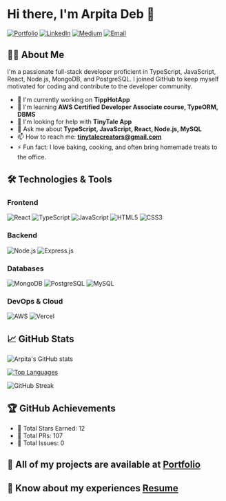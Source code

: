 # Hi there, I'm Arpita Deb 👋

[![Portfolio](https://img.shields.io/badge/Portfolio-%23000000.svg?style=for-the-badge&logo=vercel&logoColor=white)](https://portfolio-arpta.vercel.app/)
[![LinkedIn](https://img.shields.io/badge/LinkedIn-0077B5?style=for-the-badge&logo=linkedin&logoColor=white)](https://linkedin.com/in/arpitadeb)
[![Medium](https://img.shields.io/badge/Medium-12100E?style=for-the-badge&logo=medium&logoColor=white)](https://medium.com/)
[![Email](https://img.shields.io/badge/Email-D14836?style=for-the-badge&logo=gmail&logoColor=white)](mailto:tinytalecreators@gmail.com)

## 👨‍💻 About Me

I'm a passionate full-stack developer proficient in TypeScript, JavaScript, React, Node.js, MongoDB, and PostgreSQL. I joined GitHub to keep myself motivated for coding and contribute to the developer community.

- 🔭 I'm currently working on **TippHotApp**
- 🌱 I'm learning **AWS Certified Developer Associate course, TypeORM, DBMS**
- 👯 I'm looking for help with **TinyTale App**
- 💬 Ask me about **TypeScript, JavaScript, React, Node.js, MySQL**
- 📫 How to reach me: **tinytalecreators@gmail.com**
- ⚡ Fun fact: I love baking, cooking, and often bring homemade treats to the office.

## 🛠️ Technologies & Tools

### Frontend
![React](https://img.shields.io/badge/React-20232A?style=for-the-badge&logo=react&logoColor=61DAFB)
![TypeScript](https://img.shields.io/badge/TypeScript-007ACC?style=for-the-badge&logo=typescript&logoColor=white)
![JavaScript](https://img.shields.io/badge/JavaScript-F7DF1E?style=for-the-badge&logo=javascript&logoColor=black)
![HTML5](https://img.shields.io/badge/HTML5-E34F26?style=for-the-badge&logo=html5&logoColor=white)
![CSS3](https://img.shields.io/badge/CSS3-1572B6?style=for-the-badge&logo=css3&logoColor=white)

### Backend
![Node.js](https://img.shields.io/badge/Node.js-43853D?style=for-the-badge&logo=node.js&logoColor=white)
![Express.js](https://img.shields.io/badge/Express.js-404D59?style=for-the-badge)

### Databases
![MongoDB](https://img.shields.io/badge/MongoDB-4EA94B?style=for-the-badge&logo=mongodb&logoColor=white)
![PostgreSQL](https://img.shields.io/badge/PostgreSQL-316192?style=for-the-badge&logo=postgresql&logoColor=white)
![MySQL](https://img.shields.io/badge/MySQL-00000F?style=for-the-badge&logo=mysql&logoColor=white)

### DevOps & Cloud
![AWS](https://img.shields.io/badge/AWS-%23FF9900.svg?style=for-the-badge&logo=amazon-aws&logoColor=white)
![Vercel](https://img.shields.io/badge/Vercel-000000?style=for-the-badge&logo=vercel&logoColor=white)

## 📈 GitHub Stats

![Arpita's GitHub stats](https://github-readme-stats.vercel.app/api?username=arpitadeb&show_icons=true&theme=radical)

[![Top Languages](https://github-readme-stats.vercel.app/api/top-langs/?username=arpitadeb&layout=compact&theme=radical)](https://github.com/arpitadeb)

![GitHub Streak](https://streak-stats.demolab.com/?user=arpitadeb&theme=radical)

## 🏆 GitHub Achievements
- 🌟 Total Stars Earned: 12
- 📝 Total PRs: 107
- 🎯 Total Issues: 0

## 📂 All of my projects are available at [Portfolio](https://portfolio-arpta.vercel.app/)

## 📄 Know about my experiences [Resume](https://portfolio-arpta.vercel.app/resume)
